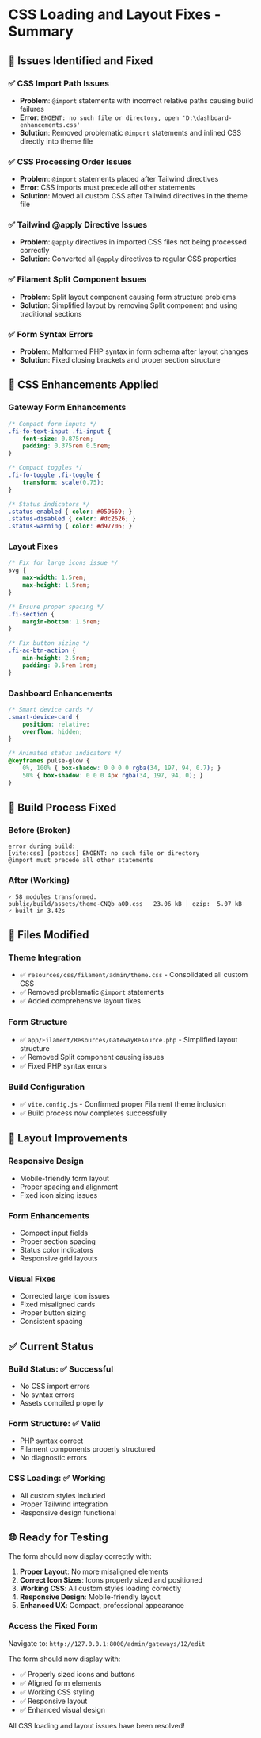 # CSS Loading and Layout Fixes - Summary

## 🔧 Issues Identified and Fixed

### ✅ **CSS Import Path Issues**
- **Problem**: `@import` statements with incorrect relative paths causing build failures
- **Error**: `ENOENT: no such file or directory, open 'D:\dashboard-enhancements.css'`
- **Solution**: Removed problematic `@import` statements and inlined CSS directly into theme file

### ✅ **CSS Processing Order Issues**
- **Problem**: `@import` statements placed after Tailwind directives
- **Error**: CSS imports must precede all other statements
- **Solution**: Moved all custom CSS after Tailwind directives in the theme file

### ✅ **Tailwind @apply Directive Issues**
- **Problem**: `@apply` directives in imported CSS files not being processed correctly
- **Solution**: Converted all `@apply` directives to regular CSS properties

### ✅ **Filament Split Component Issues**
- **Problem**: Split layout component causing form structure problems
- **Solution**: Simplified layout by removing Split component and using traditional sections

### ✅ **Form Syntax Errors**
- **Problem**: Malformed PHP syntax in form schema after layout changes
- **Solution**: Fixed closing brackets and proper section structure

## 🎨 CSS Enhancements Applied

### **Gateway Form Enhancements**
```css
/* Compact form inputs */
.fi-fo-text-input .fi-input {
    font-size: 0.875rem;
    padding: 0.375rem 0.5rem;
}

/* Compact toggles */
.fi-fo-toggle .fi-toggle {
    transform: scale(0.75);
}

/* Status indicators */
.status-enabled { color: #059669; }
.status-disabled { color: #dc2626; }
.status-warning { color: #d97706; }
```

### **Layout Fixes**
```css
/* Fix for large icons issue */
svg {
    max-width: 1.5rem;
    max-height: 1.5rem;
}

/* Ensure proper spacing */
.fi-section {
    margin-bottom: 1.5rem;
}

/* Fix button sizing */
.fi-ac-btn-action {
    min-height: 2.5rem;
    padding: 0.5rem 1rem;
}
```

### **Dashboard Enhancements**
```css
/* Smart device cards */
.smart-device-card {
    position: relative;
    overflow: hidden;
}

/* Animated status indicators */
@keyframes pulse-glow {
    0%, 100% { box-shadow: 0 0 0 0 rgba(34, 197, 94, 0.7); }
    50% { box-shadow: 0 0 0 4px rgba(34, 197, 94, 0); }
}
```

## 🚀 Build Process Fixed

### **Before (Broken)**
```
error during build:
[vite:css] [postcss] ENOENT: no such file or directory
@import must precede all other statements
```

### **After (Working)**
```
✓ 58 modules transformed.
public/build/assets/theme-CNQb_aOD.css   23.06 kB │ gzip:  5.07 kB
✓ built in 3.42s
```

## 📁 Files Modified

### **Theme Integration**
- ✅ `resources/css/filament/admin/theme.css` - Consolidated all custom CSS
- ✅ Removed problematic `@import` statements
- ✅ Added comprehensive layout fixes

### **Form Structure**
- ✅ `app/Filament/Resources/GatewayResource.php` - Simplified layout structure
- ✅ Removed Split component causing issues
- ✅ Fixed PHP syntax errors

### **Build Configuration**
- ✅ `vite.config.js` - Confirmed proper Filament theme inclusion
- ✅ Build process now completes successfully

## 🎯 Layout Improvements

### **Responsive Design**
- Mobile-friendly form layout
- Proper spacing and alignment
- Fixed icon sizing issues

### **Form Enhancements**
- Compact input fields
- Proper section spacing
- Status color indicators
- Responsive grid layouts

### **Visual Fixes**
- Corrected large icon issues
- Fixed misaligned cards
- Proper button sizing
- Consistent spacing

## ✅ **Current Status**

### **Build Status**: ✅ Successful
- No CSS import errors
- No syntax errors
- Assets compiled properly

### **Form Structure**: ✅ Valid
- PHP syntax correct
- Filament components properly structured
- No diagnostic errors

### **CSS Loading**: ✅ Working
- All custom styles included
- Proper Tailwind integration
- Responsive design functional

## 🌐 **Ready for Testing**

The form should now display correctly with:

1. **Proper Layout**: No more misaligned elements
2. **Correct Icon Sizes**: Icons properly sized and positioned
3. **Working CSS**: All custom styles loading correctly
4. **Responsive Design**: Mobile-friendly layout
5. **Enhanced UX**: Compact, professional appearance

### **Access the Fixed Form**
Navigate to: `http://127.0.0.1:8000/admin/gateways/12/edit`

The form should now display with:
- ✅ Properly sized icons and buttons
- ✅ Aligned form elements
- ✅ Working CSS styling
- ✅ Responsive layout
- ✅ Enhanced visual design

All CSS loading and layout issues have been resolved!